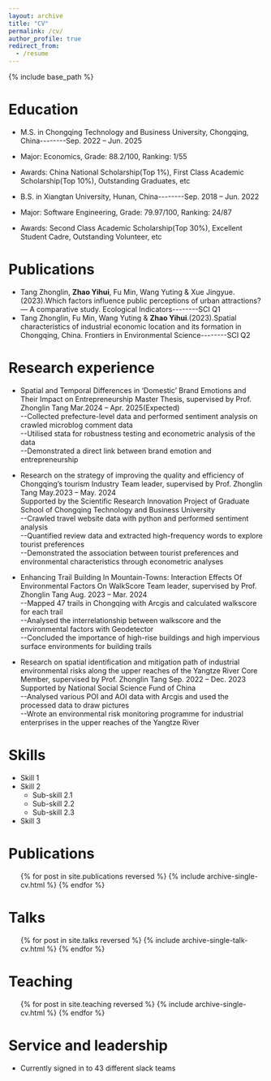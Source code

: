 ```yaml
---
layout: archive
title: "CV"
permalink: /cv/
author_profile: true
redirect_from:
  - /resume
---
```


{% include base_path %}

Education
======
* M.S. in Chongqing Technology and Business University, Chongqing, China--------Sep. 2022 – Jun. 2025
* Major: Economics, Grade: 88.2/100, Ranking: 1/55
* Awards: China National Scholarship(Top 1%), First Class Academic Scholarship(Top 10%), Outstanding Graduates, etc
  
* B.S. in Xiangtan University, Hunan, China--------Sep. 2018 – Jun. 2022
* Major: Software Engineering, Grade: 79.97/100, Ranking: 24/87
* Awards: Second Class Academic Scholarship(Top 30%), Excellent Student Cadre, Outstanding Volunteer, etc

Publications
======
* Tang Zhonglin, **Zhao Yihui**, Fu Min, Wang Yuting & Xue Jingyue.(2023).Which factors influence public perceptions of urban attractions? — A comparative study. Ecological Indicators--------SCI Q1
* Tang Zhonglin, Fu Min, Wang Yuting & **Zhao Yihui**.(2023).Spatial characteristics of industrial economic location and its formation in Chongqing, China. Frontiers in Environmental Science--------SCI Q2

Research experience
======
* Spatial and Temporal Differences in ‘Domestic’ Brand Emotions and Their Impact on Entrepreneurship
Master Thesis, supervised by Prof. Zhonglin Tang                             Mar.2024 – Apr. 2025(Expected)\
--Collected prefecture-level data and performed sentiment analysis on crawled microblog comment data\
--Utilised stata for robustness testing and econometric analysis of the data\
--Demonstrated a direct link between brand emotion and entrepreneurship 

* Research on the strategy of improving the quality and efficiency of Chongqing’s tourism Industry
Team leader, supervised by Prof. Zhonglin Tang                                      May.2023 – May. 2024\
Supported by the Scientific Research Innovation Project of Graduate School of Chongqing Technology and Business University\
--Crawled travel website data with python and performed sentiment analysis \
--Quantified review data and extracted high-frequency words to explore tourist preferences \
--Demonstrated the association between tourist preferences and environmental characteristics through econometric analyses

* Enhancing Trail Building In Mountain-Towns: Interaction Effects Of Environmental Factors On WalkScore Team leader, supervised by Prof. Zhonglin Tang                                       Aug. 2023 – Mar. 2024\
--Mapped 47 trails in Chongqing with Arcgis and calculated walkscore for each trail\
--Analysed the interrelationship between walkscore and the environmental factors with Geodetector\
--Concluded the importance of high-rise buildings and high impervious surface environments for building trails

* Research on spatial identification and mitigation path of industrial environmental risks along the upper reaches of the Yangtze River
Core Member, supervised by Prof. Zhonglin Tang                                     Sep. 2022 – Dec. 2023\
Supported by National Social Science Fund of China\
--Analysed various POI and AOI data with Arcgis and used the processed data to draw pictures\
--Wrote an environmental risk monitoring programme for industrial enterprises in the upper reaches of the Yangtze River
  
Skills
======
* Skill 1
* Skill 2
  * Sub-skill 2.1
  * Sub-skill 2.2
  * Sub-skill 2.3
* Skill 3

Publications
======
  <ul>{% for post in site.publications reversed %}
    {% include archive-single-cv.html %}
  {% endfor %}</ul>
  
Talks
======
  <ul>{% for post in site.talks reversed %}
    {% include archive-single-talk-cv.html  %}
  {% endfor %}</ul>
  
Teaching
======
  <ul>{% for post in site.teaching reversed %}
    {% include archive-single-cv.html %}
  {% endfor %}</ul>
  
Service and leadership
======
* Currently signed in to 43 different slack teams
